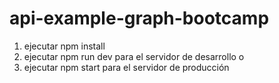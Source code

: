 # api-example-graph-bootcamp

1. ejecutar npm install 
2. ejecutar npm run dev para el servidor de desarrollo
  o
3. ejecutar npm start para el servidor de producción
